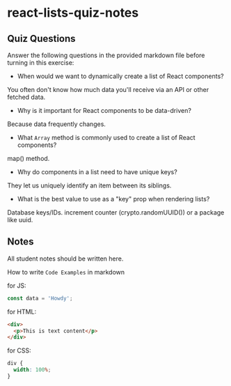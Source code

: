 # react-lists-quiz-notes

## Quiz Questions

Answer the following questions in the provided markdown file before turning in this exercise:

- When would we want to dynamically create a list of React components?

You often don't know how much data you'll receive via an API or other fetched data.

- Why is it important for React components to be data-driven?

Because data frequently changes.

- What `Array` method is commonly used to create a list of React components?

map() method.

- Why do components in a list need to have unique keys?

They let us uniquely identify an item between its siblings.

- What is the best value to use as a "key" prop when rendering lists?

Database keys/IDs. increment counter (crypto.randomUUID()) or a package like uuid.

## Notes

All student notes should be written here.

How to write `Code Examples` in markdown

for JS:

```javascript
const data = 'Howdy';
```

for HTML:

```html
<div>
  <p>This is text content</p>
</div>
```

for CSS:

```css
div {
  width: 100%;
}
```
